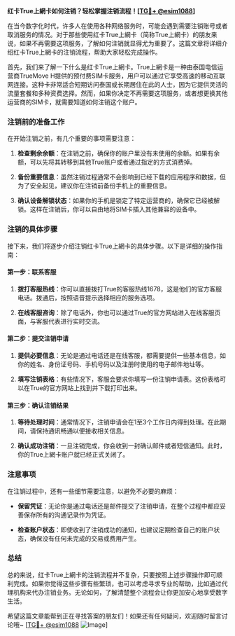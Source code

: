 **红卡True上網卡如何注销？轻松掌握注销流程！[[TG💪+ @esim1088](https://t.me/s/esim1088)]**

在当今数字化时代，许多人在使用各种网络服务时，可能会遇到需要注销账号或者取消服务的情况。对于那些使用红卡True上網卡（简称True上網卡）的朋友来说，如果不再需要这项服务，了解如何注销就显得尤为重要了。这篇文章将详细介绍红卡True上網卡的注销流程，帮助大家轻松完成操作。

首先，我们来了解一下什么是红卡True上網卡。True上網卡是一种由泰国电信运营商TrueMove H提供的预付费SIM卡服务，用户可以通过它享受高速的移动互联网连接。这种卡非常适合短期访问泰国或长期居住在此的人士，因为它提供灵活的流量套餐和多种资费选择。然而，如果你决定不再需要这项服务，或者想更换其他运营商的SIM卡，就需要知道如何注销这个账户。

### 注销前的准备工作

在开始注销之前，有几个重要的事项需要注意：

1. **检查剩余余额**：在注销之前，确保你的账户里没有未使用的余额。如果有余额，可以先将其转移到其他True账户或者通过指定的方式消费掉。
   
2. **备份重要信息**：虽然注销过程通常不会影响到已经下载的应用程序和数据，但为了安全起见，建议你在注销前备份手机上的重要信息。

3. **确认设备解锁状态**：如果你的手机是锁定了特定运营商的，确保它已经被解锁。这样在注销后，你可以自由地将SIM卡插入其他兼容的设备中。

### 注销的具体步骤

接下来，我们将逐步介绍注销红卡True上網卡的具体步骤。以下是详细的操作指南：

#### 第一步：联系客服

1. **拨打客服热线**：你可以直接拨打True的客服热线1678，这是他们的官方客服电话。拨通后，按照语音提示选择相应的服务选项。
   
2. **在线客服咨询**：除了电话外，你也可以通过True的官方网站进入在线客服页面，与客服代表进行实时交流。

#### 第二步：提交注销申请

1. **提供必要信息**：无论是通过电话还是在线客服，都需要提供一些基本信息，如你的姓名、身份证号码、手机号码以及注册时使用的电子邮件地址等。

2. **填写注销表格**：有些情况下，客服会要求你填写一份注销申请表。这份表格可以在True的官方网站上找到并下载打印出来。

#### 第三步：确认注销结果

1. **等待处理时间**：通常情况下，注销申请会在1至3个工作日内得到处理。在此期间，请保持通讯畅通以便接收相关信息。

2. **确认成功注销**：一旦注销完成，你会收到一封确认邮件或者短信通知。此时，你的True上網卡账户就已经正式关闭了。

### 注意事项

在注销过程中，还有一些细节需要注意，以避免不必要的麻烦：

- **保留凭证**：无论你是通过电话还是邮件提交了注销申请，在整个过程中都应妥善保存所有的沟通记录作为凭证。
  
- **检查账户状态**：即使收到了注销成功的通知，也建议定期检查自己的账户状态，确保没有任何未完成的交易或费用产生。

### 总结

总的来说，红卡True上網卡的注销流程并不复杂，只要按照上述步骤操作即可顺利完成。如果你觉得这些步骤有些繁琐，也可以考虑寻求专业的帮助，比如通过代理机构来代办注销业务。无论如何，了解清楚整个流程会让你更加安心地享受数字生活。

希望这篇文章能帮到正在寻找答案的朋友们！如果还有任何疑问，欢迎随时留言讨论哦~ [[TG💪+ @esim1088](https://t.me/s/esim1088) ![Image](https://i.postimg.cc/4NQfJmqS/Snipaste-2025-05-13-00-14-12.png)]